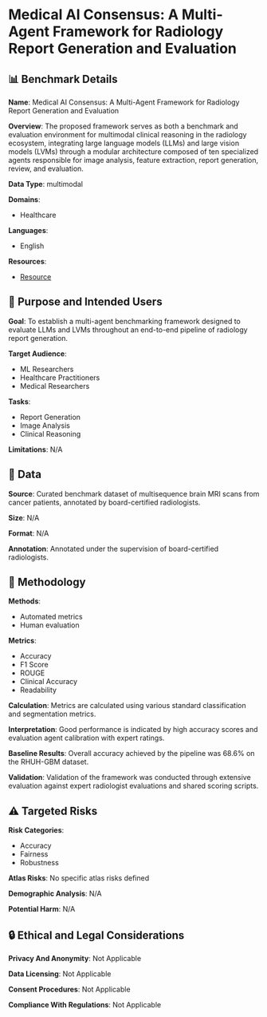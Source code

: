 # Medical AI Consensus: A Multi-Agent Framework for Radiology Report Generation and Evaluation

## 📊 Benchmark Details

**Name**: Medical AI Consensus: A Multi-Agent Framework for Radiology Report Generation and Evaluation

**Overview**: The proposed framework serves as both a benchmark and evaluation environment for multimodal clinical reasoning in the radiology ecosystem, integrating large language models (LLMs) and large vision models (LVMs) through a modular architecture composed of ten specialized agents responsible for image analysis, feature extraction, report generation, review, and evaluation.

**Data Type**: multimodal

**Domains**:
- Healthcare

**Languages**:
- English

**Resources**:
- [Resource](https://arxiv.org/abs/2509.17353)

## 🎯 Purpose and Intended Users

**Goal**: To establish a multi-agent benchmarking framework designed to evaluate LLMs and LVMs throughout an end-to-end pipeline of radiology report generation.

**Target Audience**:
- ML Researchers
- Healthcare Practitioners
- Medical Researchers

**Tasks**:
- Report Generation
- Image Analysis
- Clinical Reasoning

**Limitations**: N/A

## 💾 Data

**Source**: Curated benchmark dataset of multisequence brain MRI scans from cancer patients, annotated by board-certified radiologists.

**Size**: N/A

**Format**: N/A

**Annotation**: Annotated under the supervision of board-certified radiologists.

## 🔬 Methodology

**Methods**:
- Automated metrics
- Human evaluation

**Metrics**:
- Accuracy
- F1 Score
- ROUGE
- Clinical Accuracy
- Readability

**Calculation**: Metrics are calculated using various standard classification and segmentation metrics.

**Interpretation**: Good performance is indicated by high accuracy scores and evaluation agent calibration with expert ratings.

**Baseline Results**: Overall accuracy achieved by the pipeline was 68.6% on the RHUH-GBM dataset.

**Validation**: Validation of the framework was conducted through extensive evaluation against expert radiologist evaluations and shared scoring scripts.

## ⚠️ Targeted Risks

**Risk Categories**:
- Accuracy
- Fairness
- Robustness

**Atlas Risks**:
No specific atlas risks defined

**Demographic Analysis**: N/A

**Potential Harm**: N/A

## 🔒 Ethical and Legal Considerations

**Privacy And Anonymity**: Not Applicable

**Data Licensing**: Not Applicable

**Consent Procedures**: Not Applicable

**Compliance With Regulations**: Not Applicable
